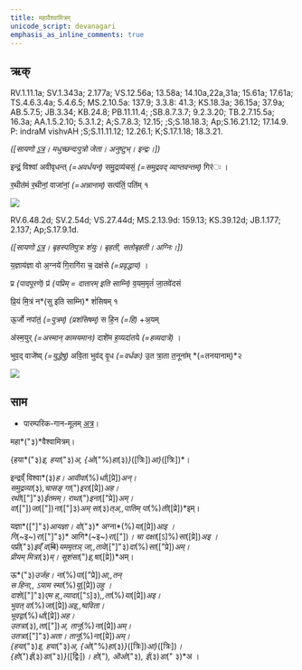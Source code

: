 ```yaml
---
title: महावैश्वामित्रम्  
unicode_script: devanagari  
emphasis_as_inline_comments: true
---   
```


## ऋक्

RV.1.11.1a; SV.1.343a; 2.177a; VS.12.56a; 13.58a; 14.10a,22a,31a; 15.61a; 17.61a; TS.4.6.3.4a; 5.4.6.5; MS.2.10.5a: 137.9; 3.3.8: 41.3; KS.18.3a; 36.15a; 37.9a; AB.5.7.5; JB.3.34; KB.24.8; PB.11.11.4; ;SB.8.7.3.7; 9.2.3.20; TB.2.7.15.5a; 16.3a; AA.1.5.2.10; 5.3.1.2; A;S.7.8.3; 12.15; ;S;S.18.18.3; Ap;S.16.21.12; 17.14.9. P: indraM vishvAH ;S;S.11.11.12; 12.26.1; K;S.17.1.18; 18.3.21.

*([सायणो [ऽत्र](https://archive.org/stream/RgVedaWithSayanasCommentaryPart3/rv_sayanabhasya_part3#page/n413/mode/2up&sa=D&ust=1542425956355000)। मधुच्छन्दःपुत्रो जेता। अनुष्टुभ्। इन्द्रः।])*

इन्द्रं॒ विश्वा॑ अवीवृधन्त् *(=अवर्धयन्)* समु॒द्रव्य॑चसं॒ *(=समुद्रवद् व्याप्तवन्तम्)* गिर॑ः ।

र॒थीत॑मं र॒थीनां॒ वाजा॑नां॒ *(=अन्नानाम्)* सत्प॑तिं॒ पति॑म् १

![](../../../indra/images/indra-rising-to-protect-charriots-of-army.jpg)


RV.6.48.2d; SV.2.54d; VS.27.44d; MS.2.13.9d: 159.13; KS.39.12d; JB.1.177; 2.137; Ap;S.17.9.1d.

*([सायणो [ऽत्र](https://archive.org/stream/RgVedaWithSayanasCommentaryPart3/rv_sayanabhasya_part3#page/n413/mode/2up&sa=D&ust=1542425956356000)। बृहस्पतिपुत्रः शंयुः। बृहती, सतोबृहती। अग्निः।])*

य॒ज्ञाय॑ज्ञा वो अ॒ग्नये॑ गि॒रागि॑रा च॒ दक्ष॑से *(=प्रवृद्धाय)* ।

प्र *(पादपूरणे)* प्र॑ *(पप्रिम् = दातारम् इति साम्नि)*  व॒यम॒मृतं॑ जा॒तवे॑दसं

प्रि॒यं मि॒त्रं न*(सु इति साम्नि)* शं॑सिषम् १

ऊ॒र्जो नपा॑तं॒ *(=पुत्रम्)* *(प्रशंसिषम्)* स हि॒न *(=हि)* +अ॒यम्

अ॑स्म॒युर् *(=अस्मान् कामयमानः)* दाशे॑म ह॒व्यदा॑तये *(=हव्यदात्रे)* ।

भुव॒द् वाजे॑ष्व् *(=युद्धेषु)* अवि॒ता भुव॑द् वृ॒ध *(=वर्धकः)* उ॒त त्रा॒ता त॒नूना॑म् *(=तनयानाम्)*२

![](../../images/agni-headed-man-on-elephant-rushing-behind-his-army-column-.jpg)

## साम

- पारम्परिक-गान-मूलम् [अत्र](https://sanskritdocuments.org/sites/pssramanujaswamy/AASHEERVACHANA%20SAAMAANI.pdf&sa=D&ust=1542425956357000)।
<div class="audioEmbed"  caption="रामानुजार्यः 1974 " src="https://archive
.org/download/jaiminIya-sAma-gAna-paravastu-tradition-rAmAnuja/mahAvaishvAmitram.mp3"></div>
<div class="audioEmbed"  caption="गोपालार्यः 2015  " src="https://archive
.org/download/jaiminIya-sAma-gAna-paravastu-tradition-gopAla-2015/mahAvaishvAmitram.mp3"></div>
<div class="audioEmbed"  caption="गोपालपवनयोर् अनुवचनम् 2015 1x" src="https://archive
.org/download/jaiminIya-sAma-gAna-paravastu-tradition-anuvachanam-gopAla-pavana-2015/mahAvaishvAmitram.mp3"></div>
<div class="audioEmbed"  caption="गोपालपवनयोर् अनुवचनम् 2015 1.5x" src="https://archive
.org/download/jaiminIya-sAma-gAna-paravastu-tradition-anuvachanam-gopAla-pavana-2015-150p-speed/mahAvaishvAmitram.mp3"></div>

महा*("३)*वैश्वामित्रम्।

{हया*("३)*इ, हया*("३)*अ, {ओ*("%)*हा*(३)*}*([त्रिः])*आ}*([त्रिः])*।

इन्द्रव्ँ विश्वा*(३)*ह। आवीवा*(%)*र्धा*([प्रे])*अन्।  
समुद्रव्या*(३)*,चासङ् गा*(")*इरा*([प्रे])*अह।  
रथी*(["]"३)*ईतमम्। राथा*(")*इना*(["प्रे])*अम्।  
वा*(["])*जा*(["])*ना*(["]३)*अम् सा*(३)*त्अ,,पातिम् पा*(%)*ती*([प्रे])*इम्।

यज्ञा*(["]"३)*आयज्ञा। वो*("३)* अग्ना*(%)*या*([प्रे])*आइ ।  
गि*(~इ~)*रा*(["]"३)* आगि*(~इ~)*रा*(["])*। चा दक्षा*([ऽ]%)*सा*([प्रे])*अइ ।  
पप्री*("३)*इव्ँ व*(~~वि~~)*यममृतञ् जा,,तावे*(["]"३)*दा*(%)*सा*(["प्रे])*अम्।  
प्रीयम् मित्रा*(३)*म्। सूशंसा*(")*इ,षा*([प्रे])*अम्।  

ऊ*("३)*उर्जह। ना*(%)*पा*(["प्रे])*आ,,तन्  
स हिना,, ऽयाम स्मा*(%)*यू*([प्रे])*उहु ।  
दाशे*(["]"३)*एम ह,,व्यादा*(["ऽ]३)*,,ता*(%)*या*([प्रे])*अइ।  
भुवत् वा*(%)*जा*([प्रे])*अइ,,ष्वविता।  
भूवद्वा*(%)*र्धा*([प्रे])*अह।  
उतत्रा*(३)*,ता*(["])*अ, तानू*(%)*ना*([प्रे])*अम्।  
उतत्रा*(["]"३)*अता। तानू*(%)*ना*([प्रे])*अम्।  
{हया*("३)*इ, हया*("३)*अ, {ओ*("%)*हा*(३)*}*([त्रिः])*आ}*([त्रिः])*।  
{हो*(")*ई*(३)*डा*("३)*}*([द्विः])*। हो*(")*, ऒओ*("३)*, ई*(३)*डा*(" ३)*अ ।